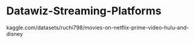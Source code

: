 # Datawiz-Streaming-Platforms

kaggle.com/datasets/ruchi798/movies-on-netflix-prime-video-hulu-and-disney
